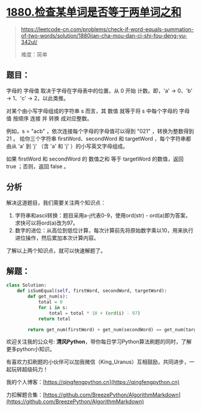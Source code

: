 # [1880.检查某单词是否等于两单词之和](https://leetcode-cn.com/problems/check-if-word-equals-summation-of-two-words/solution/1880jian-cha-mou-dan-ci-shi-fou-deng-yu-342ul/)
> https://leetcode-cn.com/problems/check-if-word-equals-summation-of-two-words/solution/1880jian-cha-mou-dan-ci-shi-fou-deng-yu-342ul/
> 
> 难度：简单

## 题目：

字母的 字母值 取决于字母在字母表中的位置，从 0 开始 计数。即，'a' -> 0、'b' -> 1、'c' -> 2，以此类推。

对某个由小写字母组成的字符串 s 而言，其 数值 就等于将 s 中每个字母的 字母值 按顺序 连接 并 转换 成对应整数。

例如，s = "acb" ，依次连接每个字母的字母值可以得到 "021" ，转换为整数得到 21 。
给你三个字符串 firstWord、secondWord 和 targetWord ，每个字符串都由从 'a' 到 'j' （含 'a' 和 'j' ）的小写英文字母组成。

如果 firstWord 和 secondWord 的 数值之和 等于 targetWord 的数值，返回 true ；否则，返回 false 。

## 分析

解决这道题目，我们需要关注两个知识点：
1. 字符串和ascii转换：题目采用a-j代表0-9，使用ord(str) - ord(a)即为答案，求快可以将ord(a)改为97。
2. 数字的进位：从高位到低位计算，每次计算前先将原始数字乘以10，用来执行进位操作，然后累加本次计算内容。

了解以上两个知识点，就可以快速解题了。

## 解题：

```python
class Solution:
    def isSumEqual(self, firstWord, secondWord, targetWord):
        def get_num(s):
            total = 0
            for i in s:
                total = total * 10 + (ord(i) - 97) 
            return total

        return get_num(firstWord) + get_num(secondWord) == get_num(targetWord)
```

欢迎关注我的公众号: **清风Python**，带你每日学习Python算法刷题的同时，了解更多python小知识。

有喜欢力扣刷题的小伙伴可以加我微信（King_Uranus）互相鼓励，共同进步，一起玩转超级码力！

我的个人博客：[https://qingfengpython.cn](https://qingfengpython.cn)

力扣解题合集：[https://github.com/BreezePython/AlgorithmMarkdown](https://github.com/BreezePython/AlgorithmMarkdown)
